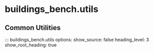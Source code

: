 # buildings_bench.utils

## Common Utilities

::: buildings_bench.utils
    options:
        show_source: false
        heading_level: 3
        show_root_heading: true